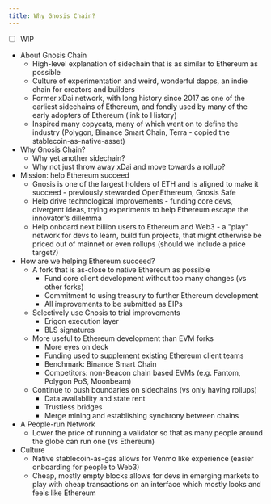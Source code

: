 ```yaml
--- 
title: Why Gnosis Chain?
---
```


- [ ] WIP

- About Gnosis Chain
  - High-level explanation of sidechain that is as similar to Ethereum as possible
  - Culture of experimentation and weird, wonderful dapps, an indie chain for creators and builders
  - Former xDai network, with long history since 2017 as one of the earliest sidechains of Ethereum, and fondly used by many of the early adopters of Ethereum (link to History)
  - Inspired many copycats, many of which went on to define the industry (Polygon, Binance Smart Chain, Terra - copied the stablecoin-as-native-asset)
- Why Gnosis Chain?
  - Why yet another sidechain?
  - Why not just throw away xDai and move towards a rollup?
- Mission: help Ethereum succeed
  - Gnosis is one of the largest holders of ETH and is aligned to make it succeed - previously stewarded OpenEthereum, Gnosis Safe
  - Help drive technological improvements - funding core devs, divergent ideas, trying experiments to help Ethereum escape the innovator's dillemma
  - Help onboard next billion users to Ethereum and Web3 - a "play" network for devs to learn, build fun projects, that might otherwise be priced out of mainnet or even rollups (should we include a price target?)
- How are we helping Ethereum succeed?
  - A fork that is as-close to native Ethereum as possible
    - Fund core client development without too many changes (vs other forks)
    - Commitment to using treasury to further Ethereum development
    - All improvements to be submitted as EIPs
  - Selectively use Gnosis to trial improvements
    - Erigon execution layer
    - BLS signatures
  - More useful to Ethereum development than EVM forks
    - More eyes on deck
    - Funding used to supplement existing Ethereum client teams
    - Benchmark: Binance Smart Chain
    - Competitors: non-Beacon chain based EVMs (e.g. Fantom, Polygon PoS, Moonbeam)
  - Continue to push boundaries on sidechains (vs only having rollups)
    - Data availability and state rent
    - Trustless bridges
    - Merge mining and establishing synchrony between chains 
- A People-run Network
  - Lower the price of running a validator so that as many people around the globe can run one (vs Ethereum)
- Culture
  - Native stablecoin-as-gas allows for Venmo like experience (easier onboarding for people to Web3)
  - Cheap, mostly empty blocks allows for devs in emerging markets to play with cheap transactions on an interface which mostly looks and feels like Ethereum
